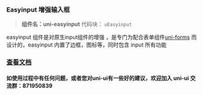 ### Easyinput 增强输入框

> **组件名：uni-easyinput**
> 代码块： `uEasyinput`


easyinput 组件是对原生input组件的增强 ，是专门为配合表单组件[uni-forms](https://ext.dcloud.net.cn/plugin?id=2773)
而设计的，easyinput 内置了边框，图标等，同时包含 input 所有功能

### [查看文档](https://uniapp.dcloud.io/component/uniui/uni-easyinput)

#### 如使用过程中有任何问题，或者您对uni-ui有一些好的建议，欢迎加入 uni-ui 交流群：871950839 
